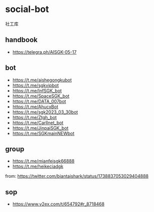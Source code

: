 # social-bot
社工库

## handbook
- https://telegra.ph/AISGK-05-17


## bot
- https://t.me/aishegongkubot
- https://t.me/sgkvipbot
- https://t.me/InfSGK_bot
- https://t.me/SpaceSGK_bot
- https://t.me/DATA_007bot
- https://t.me/AhucxBot
- https://t.me/sgk2023_03_30bot
- https://t.me/Ztgh_bot
- https://t.me/Carllnet_bot
- https://t.me/JinpaiSGK_bot
- https://t.me/SGKmainNEWbot

## group
- https://t.me/mianfeisgk66888
- https://t.me/heikeciadgk

from: https://twitter.com/biantaishark/status/1738837053029404888

## sop
- https://www.v2ex.com/t/654792#r_8718468
